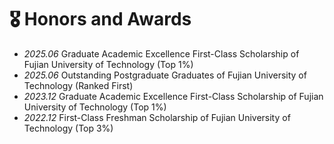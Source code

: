 # 🎖 Honors and Awards
- *2025.06* Graduate Academic Excellence First-Class Scholarship of Fujian University of Technology (Top 1%)
- *2025.06* Outstanding Postgraduate Graduates of Fujian University of Technology (Ranked First)
- *2023.12* Graduate Academic Excellence First-Class Scholarship of Fujian University of Technology (Top 1%)
- *2022.12* First-Class Freshman Scholarship of Fujian University of Technology (Top 3%)

